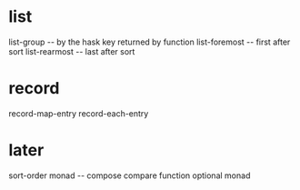 # list

list-group -- by the hask key returned by function
list-foremost -- first after sort
list-rearmost -- last after sort

# record

record-map-entry
record-each-entry

# later

sort-order monad -- compose compare function
optional monad
